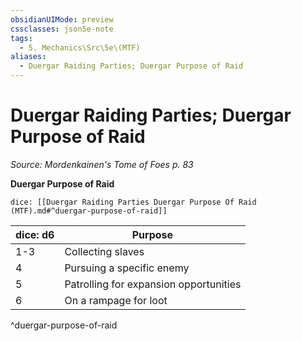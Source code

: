 ```yaml
---
obsidianUIMode: preview
cssclasses: json5e-note
tags:
  - 5. Mechanics\Src\5e\(MTF)
aliases:
  - Duergar Raiding Parties; Duergar Purpose of Raid
---
```

# Duergar Raiding Parties; Duergar Purpose of Raid
*Source: Mordenkainen's Tome of Foes p. 83* 

**Duergar Purpose of Raid**

`dice: [[Duergar Raiding Parties Duergar Purpose Of Raid (MTF).md#^duergar-purpose-of-raid]]`

| dice: d6 | Purpose |
|----------|---------|
| 1-3 | Collecting slaves |
| 4 | Pursuing a specific enemy |
| 5 | Patrolling for expansion opportunities |
| 6 | On a rampage for loot |
^duergar-purpose-of-raid
